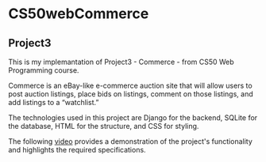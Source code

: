 # CS50webCommerce

## Project3

This is my implemantation of Project3 - Commerce - from CS50 Web Programming course.

Commerce is an eBay-like e-commerce auction site that will allow users to post auction listings, place bids on listings, comment on those listings, and add listings to a “watchlist.”

The technologies used in this project are Django for the backend, SQLite for the database, HTML for the structure, and CSS for styling.

The following  [video](https://www.youtube.com/watch?v=b1PCmRFC-A4) provides a demonstration of the project's functionality and highlights the required specifications.
